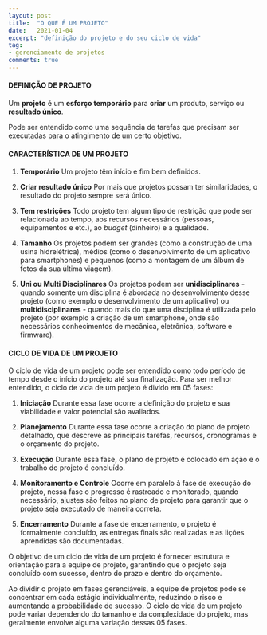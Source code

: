 ```yaml
---
layout: post
title:  "O QUE É UM PROJETO"
date:   2021-01-04
excerpt: "definição do projeto e do seu ciclo de vida"
tag:
- gerenciamento de projetos
comments: true
---
```

#### DEFINIÇÃO DE PROJETO
Um <b>projeto</b> é um <b>esforço temporário</b> para <b>criar</b> um produto, serviço ou <b>resultado único</b>.

Pode ser entendido como uma sequência de tarefas que precisam ser executadas para o atingimento de um certo objetivo.

#### CARACTERÍSTICA DE UM PROJETO
1. **Temporário**
Um projeto têm início e fim bem definidos.

2. **Criar resultado único**
Por mais que projetos possam ter similaridades, o resultado do projeto sempre será único.

3. **Tem restrições**
Todo projeto tem algum tipo de restrição que pode ser relacionada ao tempo, aos recursos necessários (pessoas, equipamentos e etc.), ao *budget* (dinheiro) e a qualidade.

4. **Tamanho**
Os projetos podem ser grandes (como a construção de uma usina hidrelétrica), médios (como o desenvolvimento de um aplicativo para smartphones) e pequenos (como a montagem de um álbum de fotos da sua última viagem).

5. **Uni ou Multi Disciplinares**
Os projetos podem ser <b>unidisciplinares</b> - quando somente um disciplina é abordada no desenvolvimento desse projeto (como exemplo o desenvolvimento de um aplicativo) ou <b>multidisciplinares</b> - quando mais do que uma disciplina é utilizada pelo projeto (por exemplo a criação de um smartphone, onde são necessários conhecimentos de mecânica, eletrônica, software e firmware).

#### CICLO DE VIDA DE UM PROJETO
O ciclo de vida de um projeto pode ser entendido como todo período de tempo desde o início do projeto até sua finalização. Para ser melhor entendido, o ciclo de vida de um projeto é divido em 05 fases:

1. **Iniciação**
Durante essa fase ocorre a definição do projeto e sua viabilidade e valor potencial são avaliados.

2. **Planejamento**
Durante essa fase ocorre a criação do plano de projeto detalhado, que descreve as principais tarefas, recursos, cronogramas e o orçamento do projeto.

3. **Execução**
Durante essa fase, o plano de projeto é colocado em ação e o trabalho do projeto é concluído.

4. **Monitoramento e Controle**
Ocorre em paralelo à fase de execução do projeto, nessa fase o progresso é rastreado e monitorado, quando necessário, ajustes são feitos no plano de projeto para garantir que o projeto seja executado de maneira correta.

5. **Encerramento**
Durante a fase de encerramento, o projeto é formalmente concluído, as entregas finais são realizadas e as lições aprendidas são documentadas.

O objetivo de um ciclo de vida de um projeto é fornecer estrutura e orientação para a equipe de projeto, garantindo que o projeto seja concluído com sucesso, dentro do prazo e dentro do orçamento. 

Ao dividir o projeto em fases gerenciáveis, a equipe de projetos pode se concentrar em cada estágio individualmente, reduzindo o risco e aumentando a probabilidade de sucesso. O ciclo de vida de um projeto pode variar dependendo do tamanho e da complexidade do projeto, mas geralmente envolve alguma variação dessas 05 fases.
